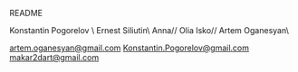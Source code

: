 README

Konstantin Pogorelov \\
Ernest Siliutin\\
Anna//
Olia Isko//
Artem Oganesyan\\

artem.oganesyan@gmail.com
Konstantin.Pogorelov@gmail.com
makar2dart@gmail.com
